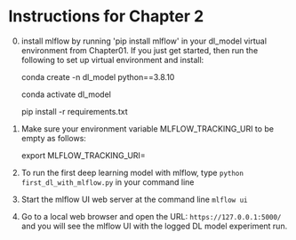 # Instructions for Chapter 2
   0. install mlflow by running 'pip install mlflow' in your dl_model virtual environment from Chapter01.
      If you just get started, then run the following to set up virtual environment and install:
      
      conda create -n dl_model python==3.8.10
      
      conda activate dl_model
      
      pip install -r requirements.txt
   
   1. Make sure your environment variable MLFLOW_TRACKING_URI to be empty as follows:
      
      export MLFLOW_TRACKING_URI=

   2. To run the first deep learning model with mlflow, type `python first_dl_with_mlflow.py` in your command line
   3. Start the mlflow UI web server at the command line `mlflow ui`
   4. Go to a local web browser and open the URL: `https://127.0.0.1:5000/` and you will see the mlflow UI with the logged DL model experiment run.

